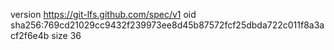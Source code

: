 version https://git-lfs.github.com/spec/v1
oid sha256:769cd21029cc9432f239973ee8d45b87572fcf25dbda722c011f8a3acf2f6e4b
size 36
